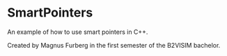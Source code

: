 # SmartPointers

An example of how to use smart pointers in C++.

Created by Magnus Furberg in the first semester of the B2VISIM bachelor.
